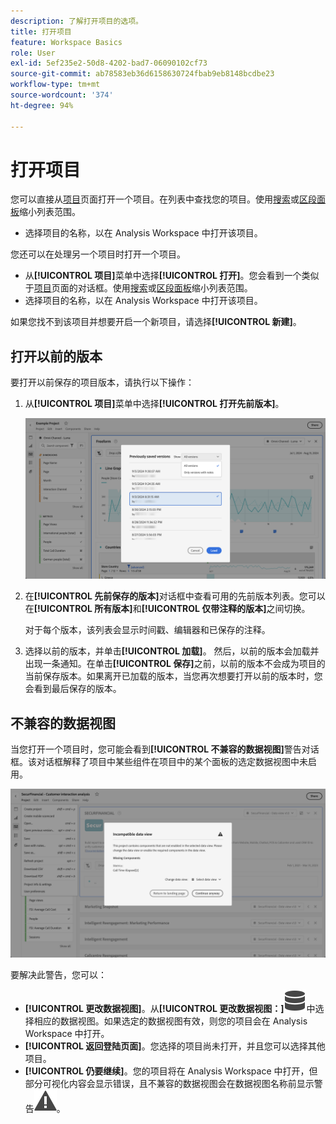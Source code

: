```yaml
---
description: 了解打开项目的选项。
title: 打开项目
feature: Workspace Basics
role: User
exl-id: 5ef235e2-50d8-4202-bad7-06090102cf73
source-git-commit: ab78583eb36d6158630724fbab9eb8148bcdbe23
workflow-type: tm+mt
source-wordcount: '374'
ht-degree: 94%

---
```


# 打开项目

您可以直接从[项目](/help/analysis-workspace/build-workspace-project/freeform-overview.md)页面打开一个项目。在列表中查找您的项目。使用[搜索](/help/analysis-workspace/build-workspace-project/freeform-overview.md#search)或[区段面板](/help/analysis-workspace/build-workspace-project/freeform-overview.md#segment-panel)缩小列表范围。

* 选择项目的名称，以在 Analysis Workspace 中打开该项目。

您还可以在处理另一个项目时打开一个项目。

* 从&#x200B;**[!UICONTROL 项目]**&#x200B;菜单中选择&#x200B;**[!UICONTROL 打开]**。您会看到一个类似于[项目](/help/analysis-workspace/build-workspace-project/freeform-overview.md)页面的对话框。使用[搜索](/help/analysis-workspace/build-workspace-project/freeform-overview.md#search)或[区段面板](/help/analysis-workspace/build-workspace-project/freeform-overview.md#segment-panel)缩小列表范围。
* 选择项目的名称，以在 Analysis Workspace 中打开该项目。

如果您找不到该项目并想要开启一个新项目，请选择&#x200B;**[!UICONTROL 新建]**。

## 打开以前的版本

要打开以前保存的项目版本，请执行以下操作：

1. 从&#x200B;**[!UICONTROL 项目]**&#x200B;菜单中选择&#x200B;**[!UICONTROL 打开先前版本]**。

   ![以前保存的项目版本列表和选项，以显示所有版本或仅带有注释的版本。](assets/open-previously-saved.png)

1. 在&#x200B;**[!UICONTROL 先前保存的版本]**&#x200B;对话框中查看可用的先前版本列表。您可以在&#x200B;**[!UICONTROL 所有版本]**&#x200B;和&#x200B;**[!UICONTROL 仅带注释的版本]**&#x200B;之间切换。

   对于每个版本，该列表会显示时间戳、编辑器和已保存的注释。


1. 选择以前的版本，并单击&#x200B;**[!UICONTROL 加载]**。
然后，以前的版本会加载并出现一条通知。在单击&#x200B;**[!UICONTROL 保存]**&#x200B;之前，以前的版本不会成为项目的当前保存版本。如果离开已加载的版本，当您再次想要打开以前的版本时，您会看到最后保存的版本。


## 不兼容的数据视图

当您打开一个项目时，您可能会看到&#x200B;**[!UICONTROL 不兼容的数据视图]**&#x200B;警告对话框。该对话框解释了项目中某些组件在项目中的某个面板的选定数据视图中未启用。

![不兼容](assets/incompatible-data-view.png)

要解决此警告，您可以：

* **[!UICONTROL 更改数据视图]**。从&#x200B;**[!UICONTROL 更改数据视图：]**![数据](/help/assets/icons/Data.svg)中选择相应的数据视图。如果选定的数据视图有效，则您的项目会在 Analysis Workspace 中打开。
* **[!UICONTROL 返回登陆页面]**。您选择的项目尚未打开，并且您可以选择其他项目。
* **[!UICONTROL 仍要继续]**。您的项目将在 Analysis Workspace 中打开，但部分可视化内容会显示错误，且不兼容的数据视图会在数据视图名称前显示警告![警告](/help/assets/icons/Alert.svg)。
